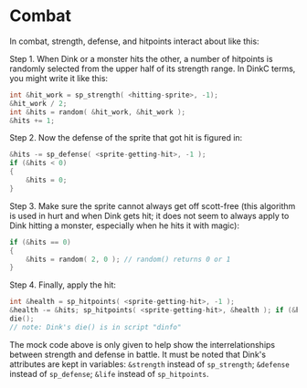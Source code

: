 # Combat

In combat, strength, defense, and hitpoints interact about like this:

Step 1. When Dink or a monster hits the other, a number of hitpoints is randomly selected from the upper half of its strength range. In DinkC terms, you might write it like this:

```c
int &hit_work = sp_strength( <hitting-sprite>, -1);
&hit_work / 2;
int &hits = random( &hit_work, &hit_work );
&hits += 1;
```

Step 2. Now the defense of the sprite that got hit is figured in:

```c
&hits -= sp_defense( <sprite-getting-hit>, -1 );
if (&hits < 0)
{
    &hits = 0;
}
```

Step 3. Make sure the sprite cannot always get off scott-free (this algorithm is used in hurt and when Dink gets hit; it does not seem to always apply to Dink hitting a monster, especially when he hits it with magic):

```c
if (&hits == 0)
{
    &hits = random( 2, 0 ); // random() returns 0 or 1
}
```

Step 4. Finally, apply the hit:

```c
int &health = sp_hitpoints( <sprite-getting-hit>, -1 );
&health -= &hits; sp_hitpoints( <sprite-getting-hit>, &health ); if (&health <= 0)
die();
// note: Dink's die() is in script "dinfo"
```

The mock code above is only given to help show the interrelationships between strength and defense in battle. It must be noted that Dink's attributes are kept in variables: `&strength` instead of `sp_strength`; `&defense` instead of `sp_defense`; `&life` instead of `sp_hitpoints`.
